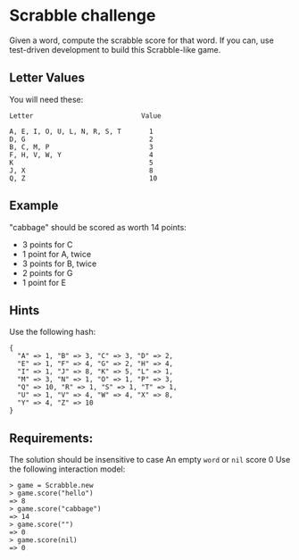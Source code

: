 # Scrabble challenge

Given a word, compute the scrabble score for that word. If you can, use test-driven development to build this Scrabble-like game.

## Letter Values

You will need these:
```
Letter                           Value

A, E, I, O, U, L, N, R, S, T       1
D, G                               2
B, C, M, P                         3
F, H, V, W, Y                      4
K                                  5
J, X                               8
Q, Z                               10
```
## Example

"cabbage" should be scored as worth 14 points:

* 3 points for C
* 1 point for A, twice
* 3 points for B, twice
* 2 points for G
* 1 point for E

## Hints

Use the following hash:
```
{
  "A" => 1, "B" => 3, "C" => 3, "D" => 2,
  "E" => 1, "F" => 4, "G" => 2, "H" => 4,
  "I" => 1, "J" => 8, "K" => 5, "L" => 1,
  "M" => 3, "N" => 1, "O" => 1, "P" => 3,
  "Q" => 10, "R" => 1, "S" => 1, "T" => 1,
  "U" => 1, "V" => 4, "W" => 4, "X" => 8,
  "Y" => 4, "Z" => 10
}
```

## Requirements:

The solution should be insensitive to case
An empty `word` or `nil` score 0
Use the following interaction model:
```
> game = Scrabble.new
> game.score("hello")
=> 8
> game.score("cabbage")
=> 14
> game.score("")
=> 0
> game.score(nil)
=> 0
```
